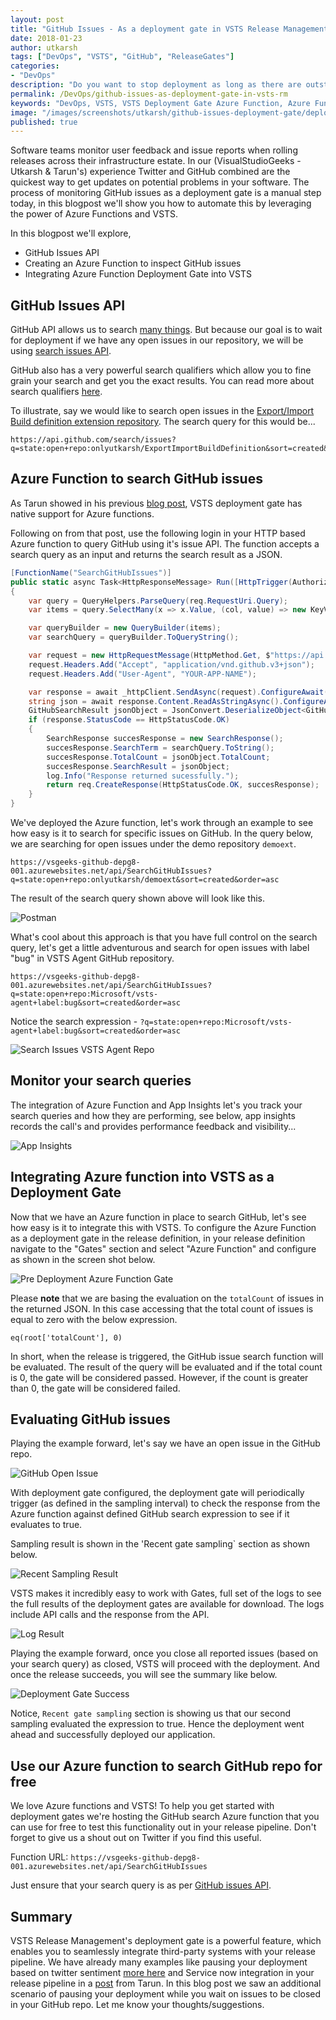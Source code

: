 ```yaml
---
layout: post
title: "GitHub Issues - As a deployment gate in VSTS Release Management"
date: 2018-01-23
author: utkarsh
tags: ["DevOps", "VSTS", "GitHub", "ReleaseGates"]
categories:
- "DevOps"
description: "Do you want to stop deployment as long as there are outstanding issues in your GitHub repository? In this blog post we will see how we can leverage powerful VSTS deployment gate functionality to validate all the necessary prerequisites for your next big deployment."
permalink: /DevOps/github-issues-as-deployment-gate-in-vsts-rm
keywords: "DevOps, VSTS, VSTS Deployment Gate Azure Function, Azure Function, Azure Function, GitHub, GitHub Issues, Deployment Gate, Release Management, Visual Studio"
image: "/images/screenshots/utkarsh/github-issues-deployment-gate/deployment-gate-success.png"
published: true
---
```


Software teams monitor user feedback and issue reports when rolling releases across their infrastructure estate. In our (VisualStudioGeeks - Utkarsh & Tarun's) experience Twitter and GitHub combined are the quickest way to get updates on potential problems in your software. The process of monitoring GitHub issues as a deployment gate is a manual step today, in this blogpost we'll show you how to automate this by leveraging the power of Azure Functions and VSTS. 
<!--more-->

In this blogpost we'll explore, 
+ GitHub Issues API
+ Creating an Azure Function to inspect GitHub issues
+ Integrating Azure Function Deployment Gate into VSTS

## GitHub Issues API  ##

GitHub API allows us to search [many things](https://developer.github.com/v3/search/). But because our goal is to wait for deployment if we have any open issues in our repository, we will be using [search issues API](https://developer.github.com/v3/search/#search-issues).

GitHub also has a very powerful search qualifiers which allow you to fine grain your search and get you the exact results. You can read more about search qualifiers [here](https://help.github.com/articles/searching-issues-and-pull-requests/).

To illustrate, say we would like to search open issues in the [Export/Import Build definition extension repository](https://github.com/onlyutkarsh/ExportImportBuildDefinition). The search query for this would be...

```
https://api.github.com/search/issues?q=state:open+repo:onlyutkarsh/ExportImportBuildDefinition&sort=created&order=asc
```

## Azure Function to search GitHub issues ##

As Tarun showed in his previous [blog post](https://www.visualstudiogeeks.com/DevOps/IntegratingServiceNowWithVstsReleaseManagementUsingDeploymentGate), VSTS deployment gate has native support for Azure functions. 

Following on from that post, use the following login in your HTTP based Azure function to query GitHub using it's issue API. The function accepts a search query as an input and returns the search result as a JSON.

```csharp
[FunctionName("SearchGitHubIssues")]
public static async Task<HttpResponseMessage> Run([HttpTrigger(AuthorizationLevel.Anonymous, "get", "post", Route = null)]HttpRequestMessage req, TraceWriter log)
{
    var query = QueryHelpers.ParseQuery(req.RequestUri.Query);
    var items = query.SelectMany(x => x.Value, (col, value) => new KeyValuePair<string, string>(col.Key, value)).ToList();

    var queryBuilder = new QueryBuilder(items);
    var searchQuery = queryBuilder.ToQueryString();

    var request = new HttpRequestMessage(HttpMethod.Get, $"https://api.github.com/search/issues{searchQuery}");
    request.Headers.Add("Accept", "application/vnd.github.v3+json");
    request.Headers.Add("User-Agent", "YOUR-APP-NAME");

    var response = await _httpClient.SendAsync(request).ConfigureAwait(false);
    string json = await response.Content.ReadAsStringAsync().ConfigureAwait(false);
    GitHubSearchResult jsonObject = JsonConvert.DeserializeObject<GitHubSearchResult>(json);
    if (response.StatusCode == HttpStatusCode.OK)
    {
        SearchResponse succesResponse = new SearchResponse();
        succesResponse.SearchTerm = searchQuery.ToString();
        succesResponse.TotalCount = jsonObject.TotalCount;
        succesResponse.SearchResult = jsonObject;
        log.Info("Response returned sucessfully.");
        return req.CreateResponse(HttpStatusCode.OK, succesResponse);
    }
}
```

We've deployed the Azure function, let's work through an example to see how easy is it to search for specific issues on GitHub. In the query below, we are searching for open issues under the demo repository `demoext`. 

```
https://vsgeeks-github-depg8-001.azurewebsites.net/api/SearchGitHubIssues?q=state:open+repo:onlyutkarsh/demoext&sort=created&order=asc
```

The result of the search query shown above will look like this.

![Postman]({{site.url}}/images/screenshots/utkarsh/github-issues-deployment-gate/postman.png)

What's cool about this approach is that you have full control on the search query, let's get a little adventurous and search for open issues with label "bug" in VSTS Agent GitHub repository.

```
https://vsgeeks-github-depg8-001.azurewebsites.net/api/SearchGitHubIssues?q=state:open+repo:Microsoft/vsts-agent+label:bug&sort=created&order=asc
```

Notice the search expression - `?q=state:open+repo:Microsoft/vsts-agent+label:bug&sort=created&order=asc`

![Search Issues VSTS Agent Repo]({{site.url}}/images/screenshots/utkarsh/github-issues-deployment-gate/search-issues-vstsagent-repo.png)

## Monitor your search queries ##

The integration of Azure Function and App Insights let's you track your search queries and how they are performing, see below, app insights records the call's and provides performance feedback and visibility...

![App Insights]({{site.url}}/images/screenshots/utkarsh/github-issues-deployment-gate/app-insights.png)

## Integrating Azure function into VSTS as a Deployment Gate ##

Now that we have an Azure function in place to search GitHub, let's see how easy is it to integrate this with VSTS. To configure the Azure Function as a deployment gate in the release definition, in your release definition navigate to the "Gates" section and select "Azure Function" and configure as shown in the screen shot below.

![Pre Deployment Azure Function Gate]({{site.url}}/images/screenshots/utkarsh/github-issues-deployment-gate/pre-deployment-azure-function-gate.png)

Please **note** that we are basing the evaluation on the `totalCount` of issues in the returned JSON. In this case accessing that the total count of issues is equal to zero with the below expression.

```
eq(root['totalCount'], 0)
```

In short, when the release is triggered, the GitHub issue search function will be evaluated. The result of the query will be evaluated and if the total count is 0, the gate will be considered passed. However, if the count is greater than 0, the gate will be considered failed. 

## Evaluating GitHub issues ##

Playing the example forward, let's say we have an open issue in the GitHub repo.

![GitHub Open Issue]({{site.url}}/images/screenshots/utkarsh/github-issues-deployment-gate/github-open-issue.png)

With deployment gate configured, the deployment gate will periodically trigger (as defined in the sampling interval) to check the response from the Azure function against defined GitHub search expression to see if it evaluates to true. 

Sampling result is shown in the 'Recent gate sampling` section as shown below.

![Recent Sampling Result]({{site.url}}/images/screenshots/utkarsh/github-issues-deployment-gate/recent-sampling-result.png)

 VSTS makes it incredibly easy to work with Gates, full set of the logs to see the full results of the deployment gates are available for download. The logs include API calls and the response from the API.

![Log Result]({{site.url}}/images/screenshots/utkarsh/github-issues-deployment-gate/log-result.png)

Playing the example forward, once you close all reported issues (based on your search query) as closed, VSTS will proceed with the deployment. And once the release succeeds, you will see the summary like below.

![Deployment Gate Success]({{site.url}}/images/screenshots/utkarsh/github-issues-deployment-gate/deployment-gate-success.png)

Notice, `Recent gate sampling` section is showing us that our second sampling evaluated the expression to true. Hence the deployment went ahead and successfully deployed our application.

## Use our Azure function to search GitHub repo for free ##

We love Azure functions and VSTS! To help you get started with deployment gates we're hosting the GitHub search Azure function that you can use for free to test this functionality out in your release pipeline. Don't forget to give us a shout out on Twitter if you find this useful.

Function URL: `https://vsgeeks-github-depg8-001.azurewebsites.net/api/SearchGitHubIssues`

Just ensure that your search query is as per [GitHub issues API](https://developer.github.com/v3/search/#search-issues).

## Summary ##

VSTS Release Management's deployment gate is a powerful feature, which enables you to seamlessly integrate third-party systems with your release pipeline. We have already many examples like pausing your deployment based on twitter sentiment [more here](https://blogs.msdn.microsoft.com/bharry/2017/12/15/twitter-sentiment-as-a-release-gate/) and Service now integration in your release pipeline in a [post](https://www.visualstudiogeeks.com/DevOps/IntegratingServiceNowWithVstsReleaseManagementUsingDeploymentGate) from Tarun. In this blog post we saw an additional scenario of pausing your deployment while you wait on issues to be closed in your GitHub repo. Let me know your thoughts/suggestions.

